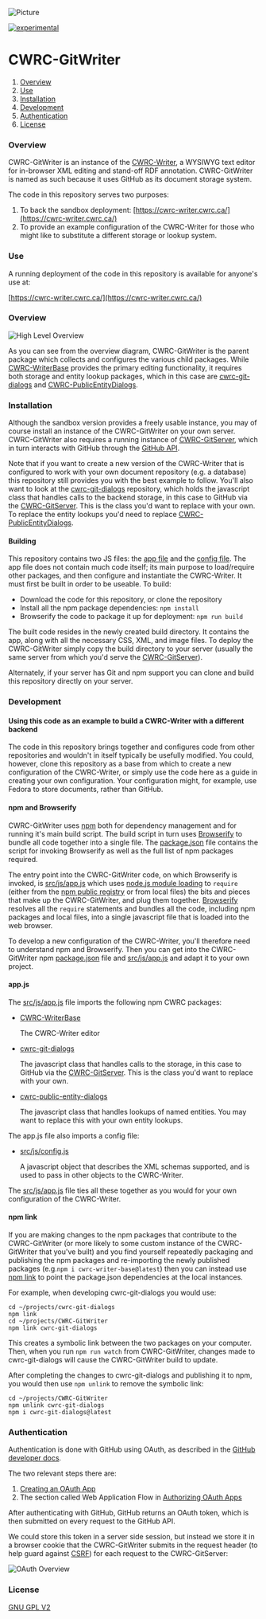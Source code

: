 ![Picture](http://cwrc.ca/logos/CWRC_logos_2016_versions/CWRCLogo-Horz-FullColour.png)

[![experimental](http://badges.github.io/stability-badges/dist/experimental.svg)](http://github.com/badges/stability-badges)

# CWRC-GitWriter

1. [Overview](#overview)
1. [Use](#use)
1. [Installation](#installation)
1. [Development](#development)
1. [Authentication](#authentication)
1. [License](#license)

### Overview

CWRC-GitWriter is an instance of the [CWRC-Writer](http://cwrc.ca/Documentation/project-editor/#DITA_Files-Various_Applications/CWRC-Writer/Embed_Ref_Splash.html), a WYSIWYG text editor for in-browser XML editing and stand-off RDF annotation. CWRC-GitWriter is named as such because it uses GitHub as its document storage system.

The code in this repository serves two purposes:

1.  To back the sandbox deployment: [https://cwrc-writer.cwrc.ca/](https://cwrc-writer.cwrc.ca/)
2.  To provide an example configuration of the CWRC-Writer for those who might like to substitute a different storage or lookup system.

### Use

A running deployment of the code in this repository is available for anyone's use at:

[https://cwrc-writer.cwrc.ca/](https://cwrc-writer.cwrc.ca/)

### Overview

![High Level Overview](/docs/images/cwrc-gitwriter-overview.svg)

As you can see from the overview diagram, CWRC-GitWriter is the parent package which collects and configures the various child packages. While [CWRC-WriterBase](https://github.com/cwrc/CWRC-WriterBase) provides the primary editing functionality, it requires both storage and entity lookup packages, which in this case are [cwrc-git-dialogs](https://github.com/cwrc/cwrc-git-dialogs) and [CWRC-PublicEntityDialogs](https://github.com/cwrc/CWRC-PublicEntityDialogs).

### Installation

Although the sandbox version provides a freely usable instance, you may of course install an instance of the CWRC-GitWriter on your own server.  CWRC-GitWriter also requires a running instance of [CWRC-GitServer](https://github.com/cwrc/CWRC-GitServer), which in turn interacts with GitHub through the [GitHub API](https://developer.github.com/v3/).

Note that if you want to create a new version of the CWRC-Writer that is configured to work with your own document repository (e.g. a database) this repository still provides you with the best example to follow.  You'll also want to look at the [cwrc-git-dialogs](https://github.com/cwrc/cwrc-git-dialogs) repository, which holds the javascript class that handles calls to the backend storage, in this case to GitHub via the [CWRC-GitServer](https://github.com/cwrc/CWRC-GitServer).  This is the class you'd want to replace with your own. To replace the entity lookups you'd need to replace [CWRC-PublicEntityDialogs](https://github.com/cwrc/CWRC-PublicEntityDialogs).

#### Building

This repository contains two JS files: the [app file](src/js/app.js) and the [config file](src/js/config.js). The app file does not contain much code itself; its main purpose to load/require other packages, and then configure and instantiate the CWRC-Writer. It must first be built in order to be useable. To build:

- Download the code for this repository, or clone the repository
- Install all the npm package dependencies: `npm install`
- Browserify the code to package it up for deployment: `npm run build`

The built code resides in the newly created build directory. It contains the app, along with all the necessary CSS, XML, and image files. To deploy the CWRC-GitWriter simply copy the build directory to your server (usually the same server from which you'd serve the [CWRC-GitServer](https://github.com/cwrc/CWRC-GitServer)).

Alternately, if your server has Git and npm support you can clone and build this repository directly on your server.

### Development
#### Using this code as an example to build a CWRC-Writer with a different backend

The code in this repository brings together and configures code from other repositories and wouldn't in itself typically be usefully modified. You could, however, clone this repository as a base from which to create a new configuration of the CWRC-Writer, or simply use the code here as a guide in creating your own configuration. Your configuration might, for example, use Fedora to store documents, rather than GitHub.

#### npm and Browserify

CWRC-GitWriter uses [npm](https://www.npmjs.com) both for dependency management and for running it's main build script. The build script in turn uses [Browserify](https://browserify.org) to bundle all code together into a single file. The [package.json](package.json) file contains the script for invoking Browserify as well as the full list of npm packages required.

The entry point into the CWRC-GitWriter code, on which Browserify is invoked, is [src/js/app.js](src/js/app.js) which uses [node.js module loading](https://nodejs.org/api/modules.html) to `require` (either from the [npm public registry](https://www.npmjs.com) or from local files) the bits and pieces that make up the CWRC-GitWriter, and plug them together.  [Browserify](https://browserify.org) resolves all the `require` statements and bundles all the code, including npm packages and local files, into a single javascript file that is loaded into the web browser.

To develop a new configuration of the CWRC-Writer, you'll therefore need to understand npm and Browserify.  Then you can get into the CWRC-GitWriter npm [package.json](package.json) file and [src/js/app.js](src/js/app.js) and adapt it to your own project.

#### app.js

The [src/js/app.js](src/js/app.js) file imports the following npm CWRC packages:

* [CWRC-WriterBase](https://www.npmjs.com/package/cwrc-writer-base)

   The CWRC-Writer editor

* [cwrc-git-dialogs](https://www.npmjs.com/package/cwrc-git-dialogs)

   The javascript class that handles calls to the storage, in this case to GitHub via the [CWRC-GitServer](https://github.com/cwrc/CWRC-GitServer). This is the class you'd want to replace with your own.

* [cwrc-public-entity-dialogs](https://www.npmjs.com/package/cwrc-public-entity-dialogs)
   
   The javascript class that handles lookups of named entities. You may want to replace this with your own entity lookups.

The app.js file also imports a config file:

* [src/js/config.js](src/js/config.js)
   
   A javascript object that describes the XML schemas supported, and is used to pass in other objects to the CWRC-Writer.

The [src/js/app.js](src/js/app.js) file ties all these together as you would for your own configuration of the CWRC-Writer.

#### npm link

If you are making changes to the npm packages that contribute to the CWRC-GitWriter (or more likely to some custom instance of the CWRC-GitWriter that you've built) and you find yourself repeatedly packaging and publishing the npm packages and re-importing the newly published packages (e.g.`npm i cwrc-writer-base@latest`) then you can instead use [npm link](https://docs.npmjs.com/cli/link) to point the package.json dependencies at the local instances.

For example, when developing cwrc-git-dialogs you would use:
```
cd ~/projects/cwrc-git-dialogs
npm link
cd ~/projects/CWRC-GitWriter
npm link cwrc-git-dialogs
```
This creates a symbolic link between the two packages on your computer. Then, when you run `npm run watch` from CWRC-GitWriter, changes made to cwrc-git-dialogs will cause the CWRC-GitWriter build to update.

After completing the changes to cwrc-git-dialogs and publishing it to npm, you would then use `npm unlink` to remove the symbolic link:
```
cd ~/projects/CWRC-GitWriter
npm unlink cwrc-git-dialogs
npm i cwrc-git-dialogs@latest
```

### Authentication

Authentication is done with GitHub using OAuth, as described in the [GitHub developer docs](https://developer.github.com/apps/building-oauth-apps/).
 
The two relevant steps there are:
1. [Creating an OAuth App](https://developer.github.com/apps/building-oauth-apps/creating-an-oauth-app/)
2. The section called Web Application Flow in [Authorizing OAuth Apps](https://developer.github.com/apps/building-oauth-apps/authorizing-oauth-apps/#web-application-flow)

After authenticating with GitHub, GitHub returns an OAuth token, which is then submitted on every request to the GitHub API.

We could store this token in a server side session, but instead we store it in a browser cookie that the CWRC-GitWriter submits in the request header (to help guard against [CSRF](https://en.wikipedia.org/wiki/Cross-site_request_forgery)) for each request to the CWRC-GitServer:

![OAuth Overview](/docs/images/oauth.svg)

### License

[GNU GPL V2](LICENSE)
